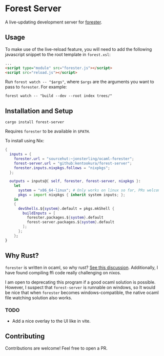 # Forest Server

A live-updating development server for [forester](https://git.sr.ht/~jonsterling/ocaml-forester).

## Usage

To make use of the live-reload feature, you will need to add the following
javascript snippet to the root template in `forest.xsl`:

```html
...
<script type="module" src="forester.js"></script>
<script src="reload.js"></script>
```

Run `forest watch -- "$args"`, where `$args` are the arguments you want to pass
to `forester`. For example:

`forest watch -- "build --dev --root index trees/"`

## Installation and Setup

`cargo install forest-server`

Requires `forester` to be available in `$PATH`.

To install using Nix:

```nix
{
  inputs = {
    forester.url = "sourcehut:~jonsterling/ocaml-forester";
    forest-server.url = "github:kentookura/forest-server";
    forester.inputs.nixpkgs.follows = "nixpkgs";
  };

  outputs = inputs@{ self, forester, forest-server, nixpkgs }:
    let
      system = "x86_64-linux"; # Only works on linux so far, PRs welcome!
      pkgs = import nixpkgs { inherit system inputs; };
    in
    {
      devShells.${system}.default = pkgs.mkShell {
        buildInputs = [
          forester.packages.${system}.default
          forest-server.packages.${system}.default
        ];
      };
    };
}
```

## Why Rust?

`forester` is written in ocaml, so why rust?
[See this discussion](https://lists.sr.ht/~jonsterling/forester-discuss/%3CCADB3NkmpLxEpoTJqv7zNoh5s8+4cTVMJJt7sKR-EwHYc_ULSqw%40mail.gmail.com%3E#%3CCADB3NkkCBB7HKdM=1kzxtJRt9YBwkY_RNHhpzOTo8uuk7crC6A@mail.gmail.com%3E).
Additionally, I have found compiling ffi code really challenging on nixos.

I am open to deprecating this program if a good ocaml solution is possible.
However, I suspect that `forest-server` is runnable on windows, so It would be
nice that when `forester` becomes windows-compatible, the native ocaml file
watching solution also works.

### TODO

- Add a nice overlay to the UI like in vite.

## Contributing

Contributions are welcome! Feel free to open a PR.

